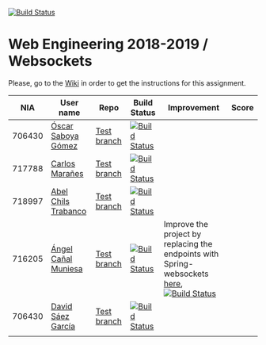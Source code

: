 [![Build Status](https://travis-ci.org/UNIZAR-30246-WebEngineering/lab4-websockets.svg?branch=master)](https://travis-ci.org/UNIZAR-30246-WebEngineering/lab4-websockets)
# Web Engineering 2018-2019 / Websockets
Please, go to the [Wiki](https://github.com/UNIZAR-30246-WebEngineering/lab4-websockets/wiki) in order to get the instructions for this assignment.

| NIA    | User name | Repo | Build Status | Improvement | Score
|--------|-----------|------|--------------|-------------|--------
| 706430 | [Óscar Saboya Gómez](https://github.com/oscarsa) | [Test branch](https://github.com/oscarsa/lab4-websockets/tree/test) | [![Build Status](https://api.travis-ci.org/oscarsa/lab4-websockets.svg?branch=test)](https://travis-ci.com/oscarsa/lab4-websockets) | |
| 717788 | [Carlos Marañes](https://github.com/carlosmn1997) | [Test branch](https://github.com/carlosmn1997/lab4-websockets/tree/test) | [![Build Status](https://travis-ci.org/carlosmn1997/lab4-websockets.svg)](https://travis-ci.org/carlosmn1997/lab4-websockets) | |
| 718997 | [Abel Chils Trabanco](https://github.com/AbelChT) | [Test branch](https://github.com/AbelChT/lab4-websockets/tree/test) | [![Build Status](https://travis-ci.com/AbelChT/lab4-websockets.svg?branch=test)](https://travis-ci.com/AbelChT/lab4-websockets) | |
| 716205 | [Ángel Cañal Muniesa](https://github.com/lAngelP) | [Test branch](https://github.com/lAngelP/lab4-websockets/tree/test) | [![Build Status](https://www.travis-ci.com/lAngelP/lab4-websockets.svg?branch=test)](https://www.travis-ci.com/lAngelP/lab4-websockets) | Improve the project by replacing the endpoints with Spring-websockets [here](https://github.com/lAngelP/lab4-websockets/blob/spring/README.md), [![Build Status](https://travis-ci.com/lAngelP/lab4-websockets.svg?branch=spring)](https://github.com/lAngelP/lab4-websockets/tree/spring) |  |
| 706430 | [David Sáez García](https://github.com/Davidigea) | [Test branch](https://github.com/davidigea/lab4-websockets/tree/test) | [![Build Status](https://api.travis-ci.org/davidigea/lab4-websockets.svg?branch=test)](https://travis-ci.com/davidigea/lab4-websockets) | |
|        |           |      |              |             |
